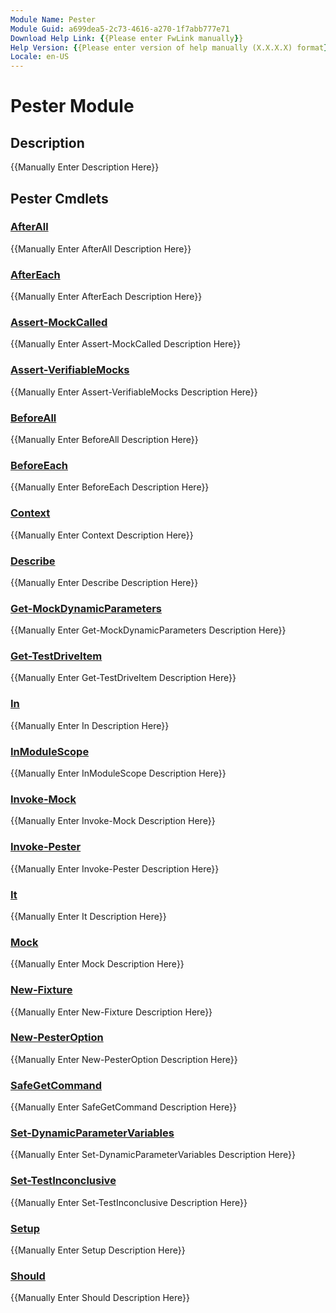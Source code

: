 ```yaml
---
Module Name: Pester
Module Guid: a699dea5-2c73-4616-a270-1f7abb777e71
Download Help Link: {{Please enter FwLink manually}}
Help Version: {{Please enter version of help manually (X.X.X.X) format}}
Locale: en-US
---
```


# Pester Module
## Description
{{Manually Enter Description Here}}

## Pester Cmdlets
### [AfterAll](AfterAll.md)
{{Manually Enter AfterAll Description Here}}

### [AfterEach](AfterEach.md)
{{Manually Enter AfterEach Description Here}}

### [Assert-MockCalled](Assert-MockCalled.md)
{{Manually Enter Assert-MockCalled Description Here}}

### [Assert-VerifiableMocks](Assert-VerifiableMocks.md)
{{Manually Enter Assert-VerifiableMocks Description Here}}

### [BeforeAll](BeforeAll.md)
{{Manually Enter BeforeAll Description Here}}

### [BeforeEach](BeforeEach.md)
{{Manually Enter BeforeEach Description Here}}

### [Context](Context.md)
{{Manually Enter Context Description Here}}

### [Describe](Describe.md)
{{Manually Enter Describe Description Here}}

### [Get-MockDynamicParameters](Get-MockDynamicParameters.md)
{{Manually Enter Get-MockDynamicParameters Description Here}}

### [Get-TestDriveItem](Get-TestDriveItem.md)
{{Manually Enter Get-TestDriveItem Description Here}}

### [In](In.md)
{{Manually Enter In Description Here}}

### [InModuleScope](InModuleScope.md)
{{Manually Enter InModuleScope Description Here}}

### [Invoke-Mock](Invoke-Mock.md)
{{Manually Enter Invoke-Mock Description Here}}

### [Invoke-Pester](Invoke-Pester.md)
{{Manually Enter Invoke-Pester Description Here}}

### [It](It.md)
{{Manually Enter It Description Here}}

### [Mock](Mock.md)
{{Manually Enter Mock Description Here}}

### [New-Fixture](New-Fixture.md)
{{Manually Enter New-Fixture Description Here}}

### [New-PesterOption](New-PesterOption.md)
{{Manually Enter New-PesterOption Description Here}}

### [SafeGetCommand](SafeGetCommand.md)
{{Manually Enter SafeGetCommand Description Here}}

### [Set-DynamicParameterVariables](Set-DynamicParameterVariables.md)
{{Manually Enter Set-DynamicParameterVariables Description Here}}

### [Set-TestInconclusive](Set-TestInconclusive.md)
{{Manually Enter Set-TestInconclusive Description Here}}

### [Setup](Setup.md)
{{Manually Enter Setup Description Here}}

### [Should](Should.md)
{{Manually Enter Should Description Here}}

